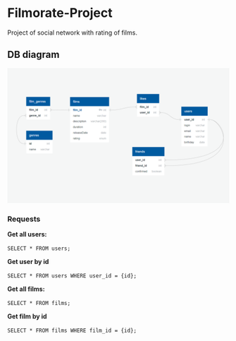 # Filmorate-Project

Project of social network with rating of films.




## DB diagram

![This is an image](https://github.com/Ivan-Mol/java-filmorate/blob/main/filmorate-database.png?raw=true)

### Requests

**Get all users:**  

```SELECT * FROM users;```  


**Get user by id** 

```SELECT * FROM users WHERE user_id = {id};``` 


**Get all films:**  

```SELECT * FROM films;```

**Get film by id**

```SELECT * FROM films WHERE film_id = {id};``` 
